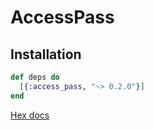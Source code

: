# AccessPass

## Installation

```elixir
def deps do
  [{:access_pass, "~> 0.2.0"}]
end
```

[Hex docs](https://hexdocs.pm/access_pass/introduction.html)
